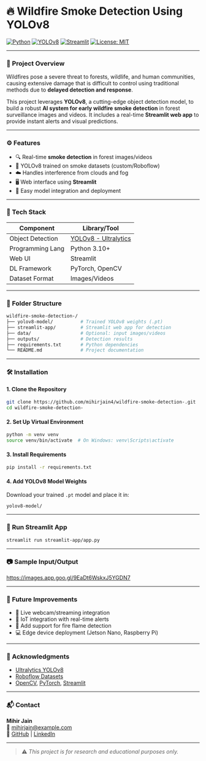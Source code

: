
# 🔥 Wildfire Smoke Detection Using YOLOv8

[![Python](https://img.shields.io/badge/Python-3.10-blue.svg)](https://www.python.org/)
[![YOLOv8](https://img.shields.io/badge/YOLOv8-Ultralytics-red)](https://github.com/ultralytics/ultralytics)
[![Streamlit](https://img.shields.io/badge/Built%20with-Streamlit-orange)](https://streamlit.io/)
[![License: MIT](https://img.shields.io/badge/License-MIT-green.svg)](LICENSE)

---

### 🌲 Project Overview

Wildfires pose a severe threat to forests, wildlife, and human communities, causing extensive damage that is difficult to control using traditional methods due to **delayed detection and response**.

This project leverages **YOLOv8**, a cutting-edge object detection model, to build a robust **AI system for early wildfire smoke detection** in forest surveillance images and videos. It includes a real-time **Streamlit web app** to provide instant alerts and visual predictions.

---

### ⚙️ Features

- 🔍 Real-time **smoke detection** in forest images/videos
- 🧠 YOLOv8 trained on smoke datasets (custom/Roboflow)
- ☁️ Handles interference from clouds and fog
- 🖥️ Web interface using **Streamlit**
- 💾 Easy model integration and deployment

---

### 🧠 Tech Stack

| Component        | Library/Tool            |
|------------------|-------------------------|
| Object Detection | [YOLOv8 - Ultralytics](https://github.com/ultralytics/ultralytics) |
| Programming Lang | Python 3.10+            |
| Web UI           | Streamlit               |
| DL Framework     | PyTorch, OpenCV         |
| Dataset Format   | Images/Videos           |

---

### 📁 Folder Structure

```bash
wildfire-smoke-detection-/
├── yolov8-model/          # Trained YOLOv8 weights (.pt)
├── streamlit-app/         # Streamlit web app for detection
├── data/                  # Optional: input images/videos
├── outputs/               # Detection results
├── requirements.txt       # Python dependencies
└── README.md              # Project documentation
```

---

### 🛠️ Installation

#### 1. Clone the Repository
```bash
git clone https://github.com/mihirjain4/wildfire-smoke-detection-.git
cd wildfire-smoke-detection-
```

#### 2. Set Up Virtual Environment
```bash
python -m venv venv
source venv/bin/activate  # On Windows: venv\Scripts\activate
```

#### 3. Install Requirements
```bash
pip install -r requirements.txt
```

#### 4. Add YOLOv8 Model Weights
Download your trained `.pt` model and place it in:
```
yolov8-model/
```

---

### 🚀 Run Streamlit App

```bash
streamlit run streamlit-app/app.py
```

---

### 📷 Sample Input/Output

https://images.app.goo.gl/9EaDt6WskxJ5YGDN7

---

### 🧭 Future Improvements

- 🔁 Live webcam/streaming integration
- 📡 IoT integration with real-time alerts
- 🎯 Add support for fire flame detection
- 💻 Edge device deployment (Jetson Nano, Raspberry Pi)

---

### 🙏 Acknowledgments

- [Ultralytics YOLOv8](https://github.com/ultralytics/ultralytics)
- [Roboflow Datasets](https://roboflow.com/)
- [OpenCV](https://opencv.org/), [PyTorch](https://pytorch.org/), [Streamlit](https://streamlit.io/)

---

### 📬 Contact

**Mihir Jain**  
📧 mihirjain@example.com  
🔗 [GitHub](https://github.com/mihirjain4) | [LinkedIn](https://linkedin.com/in/mihirjain4)

---

> ⚠️ *This project is for research and educational purposes only.*
